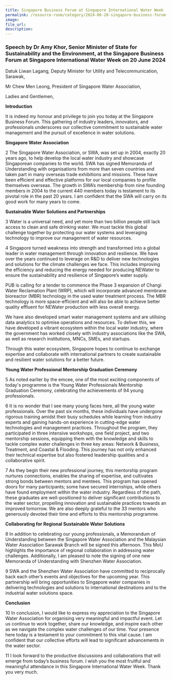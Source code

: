 ```yaml
---
title: Singapore Business Forum at Singapore International Water Week
permalink: /resource-room/category/2024-06-20-singapore-business-forum-siww
image: 
file_url: 
description: 
---
```


### Speech by Dr Amy Khor, Senior Minister of State for Sustainability and the Environment, at the Singapore Business Forum at Singapore International Water Week on 20 June 2024

Datuk Liwan Lagang, Deputy Minister for Utility and Telecommunication, Sarawak,

Mr Chew Men Leong, President of Singapore Water Association,

Ladies and Gentlemen,

**Introduction**

It is indeed my honour and privilege to join you today at the Singapore Business Forum. This gathering of industry leaders, innovators, and professionals underscores our collective commitment to sustainable water management and the pursuit of excellence in water solutions.

**Singapore Water Association**

2 The Singapore Water Association, or SWA, was set up in 2004, exactly 20 years ago, to help develop the local water industry and showcase Singaporean companies to the world. SWA has signed Memoranda of Understanding with organisations from more than seven countries and taken part in many overseas trade exhibitions and missions. These have been efficient and effective platforms for our local companies to profile themselves overseas. The growth in SWA’s membership from nine founding members in 2004 to the current 440 members today is testament to its pivotal role in the past 20 years. I am confident that the SWA will carry on its good work for many years to come.

**Sustainable Water Solutions and Partnerships**

3 Water is a universal need, and yet more than two billion people still lack access to clean and safe drinking water. We must tackle this global challenge together by protecting our water systems and leveraging technology to improve our management of water resources.

4 Singapore turned weakness into strength and transformed into a global leader in water management through innovation and resilience. We have over the years continued to leverage on R&D to deliver new technologies and solutions for the climate challenges we face. This includes improving the efficiency and reducing the energy needed for producing NEWater to ensure the sustainability and resilience of Singapore’s water supply.

PUB is calling for a tender to commence the Phase 3 expansion of Changi Water Reclamation Plant (WRP), which will incorporate advanced membrane bioreactor (MBR) technology in the used water treatment process. The MBR technology is more space-efficient and will also be able to achieve better quality effluent for NEWater production with less overall energy.

We have also developed smart water management systems and are utilising data analytics to optimise operations and resources. To deliver this, we have developed a vibrant ecosystem within the local water industry, where the government has worked closely with industry associations like the SWA, as well as research institutions, MNCs, SMEs, and startups.

Through this water ecosystem, Singapore hopes to continue to exchange expertise and collaborate with international partners to create sustainable and resilient water solutions for a better future.

**Young Water Professional Mentorship Graduation Ceremony**

5 As noted earlier by the emcee, one of the most exciting components of today's programme is the Young Water Professionals Mentorship Graduation Ceremony, celebrating the achievements of 94 young professionals.

6 It is no wonder that I see many young faces here, all the young water professionals. Over the past six months, these individuals have undergone rigorous training amidst their busy schedules while learning from industry experts and gaining hands-on experience in cutting-edge water technologies and management practices. Throughout the program, they participated in three intensive workshops, one field project, and two mentorship sessions, equipping them with the knowledge and skills to tackle complex water challenges in three key areas: Network & Business, Treatment, and Coastal & Flooding. This journey has not only enhanced their technical expertise but also fostered leadership qualities and a collaborative spirit.

7 As they begin their new professional journey, this mentorship program nurtures connections, enables the sharing of expertise, and cultivates strong bonds between mentors and mentees.  This program has opened doors for many participants; some have secured internships, while others have found employment within the water industry. Regardless of the path, these graduates are well-positioned to deliver significant contributions to the water sector, propelling innovation and sustainable practices towards an improved tomorrow. We are also deeply grateful to the 33 mentors who generously devoted their time and efforts to this mentorship programme.

**Collaborating for Regional Sustainable Water Solutions**

8 In addition to celebrating our young professionals, a Memorandum of Understanding between the Singapore Water Association and the Malaysian Water Association Sarawak Branch will be signed this afternoon. This MoU highlights the importance of regional collaboration in addressing water challenges. Additionally, I am pleased to note the signing of one new Memoranda of Understanding with Shenzhen Water Association.

9 SWA and the Shenzhen Water Association have committed to reciprocally back each other’s events and objectives for the upcoming year. This partnership will bring opportunities to Singapore water companies in delivering technologies and solutions to international destinations and to the industrial water solutions space.

**Conclusion**

10 In conclusion, I would like to express my appreciation to the Singapore Water Association for organising very meaningful and impactful event. Let us continue to work together, share our knowledge, and inspire each other as we navigate the complex water challenges of our time. Your presence here today is a testament to your commitment to this vital cause. I am confident that our collective efforts will lead to significant advancements in the water sector.

11 I look forward to the productive discussions and collaborations that will emerge from today’s business forum. I wish you the most fruitful and meaningful attendance in this Singapore International Water Week. Thank you very much.
